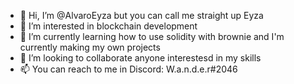 - 👋 Hi, I’m @AlvaroEyza but you can call me straight up Eyza
- 👀 I’m interested in blockchain development
- 🌱 I’m currently learning how to use solidity with brownie and I'm currently making my own projects 
- 💞️ I’m looking to collaborate anyone interestesd in my skills
- 📫 You can reach to me in Discord: W.a.n.d.e.r#2046

